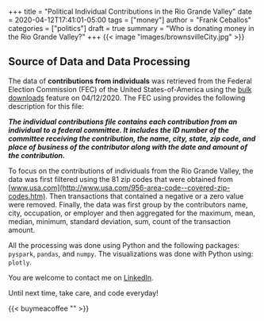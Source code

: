 +++
title = "Political Individual Contributions in the Rio Grande Valley"
date = 2020-04-12T17:41:01-05:00
tags = ["money"]
author = "Frank Ceballos"
categories = ["politics"]
draft = true
summary = "Who is donating money in the Rio Grande Valley?"
+++
{{< image "images/brownsvilleCity.jpg" >}}

## Source of Data and  Data Processing
The data of **contributions from individuals** was retrieved from the Federal Election Commission (FEC) of the
United States-of-America using the [bulk downloads](https://www.fec.gov/data/browse-data/?tab=bulk-data)
feature on 04/12/2020. The FEC using provides the following description for this file:

***The individual contributions file contains each contribution
from an individual to a federal committee. It includes the ID number of the
committee receiving the contribution, the name, city, state, zip code, and
place of business of the contributor along with the date and amount of the contribution.***

To focus on the contributions of individuals from the Rio Grande Valley,
the data was first filtered using the 81 zip codes that were obtained
from [www.usa.com](http://www.usa.com/956-area-code--covered-zip-codes.htm). Then
transactions that contained a negative or a zero value were removed. Finally,
the data was first group by the contributors name, city, occupation, or employer
and then aggregated for the maximum, mean, median, minimum, standard deviation,
sum, count of the transaction amount.

All the processing was done using Python and the following packages: `pyspark`,
`pandas`, and `numpy`. The visualizations was done with Python using: `plotly`.

You are welcome to contact me on [LinkedIn](https://www.linkedin.com/in/frank-ceballos/).

Until next time, take care, and code everyday!

{{< buymeacoffee "" >}}
